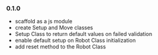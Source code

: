 ### 0.1.0
- scaffold as a js module
- create Setup and Move classes
- Setup Class to return default values on failed validation
- enable default setup on Robot Class initialization
- add reset method to the Robot Class